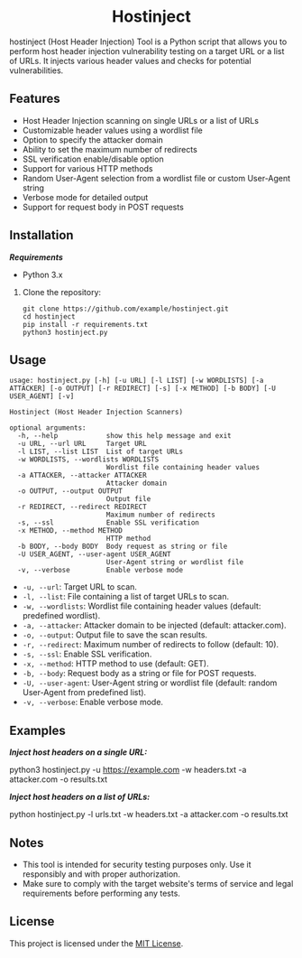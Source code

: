 <h1 align="center">
  Hostinject
  <br>
</h1>

hostinject (Host Header Injection) Tool is a Python script that allows you to perform host header injection vulnerability testing on a target URL or a list of URLs. It injects various header values and checks for potential vulnerabilities.

## Features

- Host Header Injection scanning on single URLs or a list of URLs
- Customizable header values using a wordlist file
- Option to specify the attacker domain
- Ability to set the maximum number of redirects
- SSL verification enable/disable option
- Support for various HTTP methods
- Random User-Agent selection from a wordlist file or custom User-Agent string
- Verbose mode for detailed output
- Support for request body in POST requests

## Installation
***Requirements***
- Python 3.x

1. Clone the repository:
   ```shell
   git clone https://github.com/example/hostinject.git
   cd hostinject
   pip install -r requirements.txt
   python3 hostinject.py
   ```
   
## Usage
```shell
usage: hostinject.py [-h] [-u URL] [-l LIST] [-w WORDLISTS] [-a ATTACKER] [-o OUTPUT] [-r REDIRECT] [-s] [-x METHOD] [-b BODY] [-U USER_AGENT] [-v]

Hostinject (Host Header Injection Scanners)

optional arguments:
  -h, --help            show this help message and exit
  -u URL, --url URL     Target URL
  -l LIST, --list LIST  List of target URLs
  -w WORDLISTS, --wordlists WORDLISTS
                        Wordlist file containing header values
  -a ATTACKER, --attacker ATTACKER
                        Attacker domain
  -o OUTPUT, --output OUTPUT
                        Output file
  -r REDIRECT, --redirect REDIRECT
                        Maximum number of redirects
  -s, --ssl             Enable SSL verification
  -x METHOD, --method METHOD
                        HTTP method
  -b BODY, --body BODY  Body request as string or file
  -U USER_AGENT, --user-agent USER_AGENT
                        User-Agent string or wordlist file
  -v, --verbose         Enable verbose mode
```

- `-u, --url`: Target URL to scan.
- `-l, --list`: File containing a list of target URLs to scan.
- `-w, --wordlists`: Wordlist file containing header values (default: predefined wordlist).
- `-a, --attacker`: Attacker domain to be injected (default: attacker.com).
- `-o, --output`: Output file to save the scan results.
- `-r, --redirect`: Maximum number of redirects to follow (default: 10).
- `-s, --ssl`: Enable SSL verification.
- `-x, --method`: HTTP method to use (default: GET).
- `-b, --body`: Request body as a string or file for POST requests.
- `-U, --user-agent`: User-Agent string or wordlist file (default: random User-Agent from predefined list).
- `-v, --verbose`: Enable verbose mode.

## Examples

***Inject host headers on a single URL:***

python3 hostinject.py -u https://example.com -w headers.txt -a attacker.com -o results.txt


***Inject host headers on a list of URLs:***

python hostinject.py -l urls.txt -w headers.txt -a attacker.com -o results.txt

## Notes

- This tool is intended for security testing purposes only. Use it responsibly and with proper authorization.
- Make sure to comply with the target website's terms of service and legal requirements before performing any tests.

## License

This project is licensed under the [MIT License](LICENSE).
